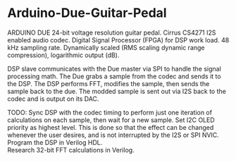 # Arduino-Due-Guitar-Pedal

ARDUINO DUE 24-bit voltage resolution guitar pedal.
Cirrus CS4271 I2S enabled audio codec. 
Digital Signal Processor (FPGA) for DSP work load.
48 kHz sampling rate.
Dynamically scaled (RMS scaling dynamic range compression), logarithmic output (dB).

DSP slave communicates with the Due master via SPI to handle the signal processing math.  The Due grabs a sample from the codec and sends it to the DSP.  The DSP performs FFT, modifies the sample, then sends the sample back to the due.  The modded sample is sent out via I2S back to the codec and is output on its DAC.

TODO:
Sync DSP with the codec timing to perform just one iteration of calculations on each sample, then wait for a new sample.
Set I2C OLED priority as highest level.  This is done so that the effect can be changed whenever the user desires, and is not interrupted by the I2S or SPI NVIC.
Program the DSP in Verilog HDL.  
Research 32-bit FFT calculations in Verilog.
